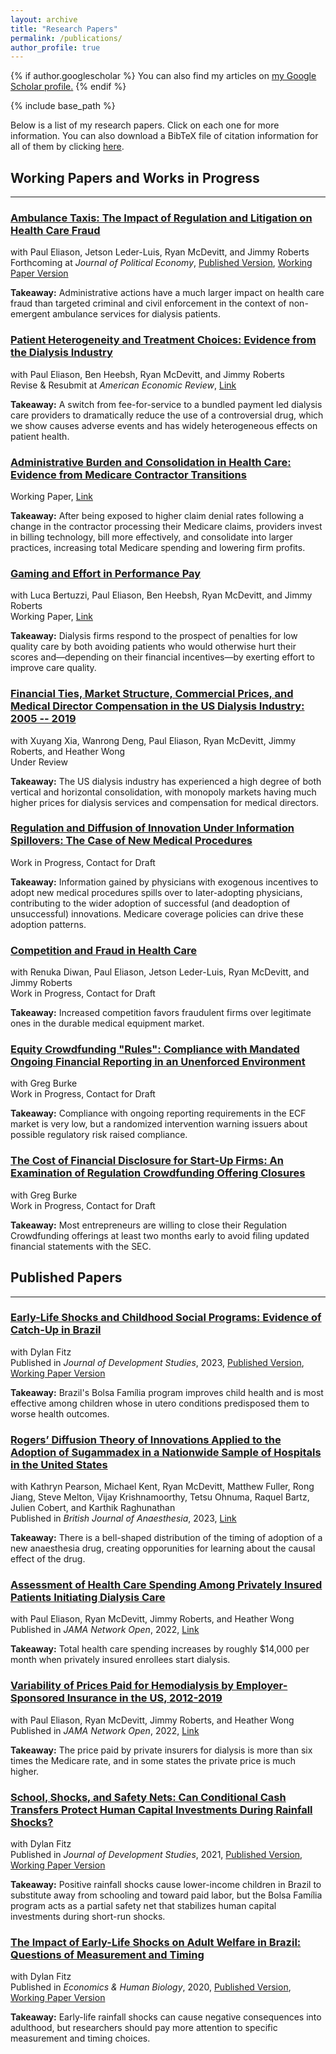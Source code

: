 ```yaml
---
layout: archive
title: "Research Papers"
permalink: /publications/
author_profile: true
---
```


{% if author.googlescholar %}
  You can also find my articles on <u><a href="{{author.googlescholar}}">my Google Scholar profile</a>.</u>
{% endif %}

{% include base_path %}

Below is a list of my research papers. Click on each one for more information. You can also download a BibTeX file of citation information for all of them by clicking [here](https://rileyleague.github.io/bibfiles/Leaguecites.bib).

## Working Papers and Works in Progress
***

### [Ambulance Taxis: The Impact of Regulation and Litigation on Health Care Fraud](https://rileyleague.github.io/publications/ambulancefraud)
with Paul Eliason, Jetson Leder-Luis, Ryan McDevitt, and Jimmy Roberts \
Forthcoming at _Journal of Political Economy_, [Published Version](https://rileyleague.github.io/files/Ambulance_Taxis_JPE.pdf), [Working Paper Version](https://rileyleague.github.io/files/w29491.pdf)

**Takeaway:** Administrative actions have a much larger impact on health care fraud than targeted criminal and civil enforcement in the context of non-emergent ambulance services for dialysis patients.

### [Patient Heterogeneity and Treatment Choices: Evidence from the Dialysis Industry](https://rileyleague.github.io/publications/epo-elevation)
with Paul Eliason, Ben Heebsh, Ryan McDevitt, and Jimmy Roberts \
Revise & Resubmit at _American Economic Review_, [Link](https://rileyleague.github.io/files/EPOelevation.pdf)

**Takeaway:** A switch from fee-for-service to a bundled payment led dialysis care providers to dramatically reduce the use of a controversial drug, which we show causes adverse events and has widely heterogeneous effects on patient health.

### [Administrative Burden and Consolidation in Health Care: Evidence from Medicare Contractor Transitions](https://rileyleague.github.io/publications/MAC_effect)
Working Paper, [Link](https://rileyleague.github.io/files/MAC_transitions.pdf)

**Takeaway:** After being exposed to higher claim denial rates following a change in the contractor processing their Medicare claims, providers invest in billing technology, bill more effectively, and consolidate into larger practices, increasing total Medicare spending and lowering firm profits.

### [Gaming and Effort in Performance Pay](https://rileyleague.github.io/publications/QIP)
with Luca Bertuzzi, Paul Eliason, Ben Heebsh, Ryan McDevitt, and Jimmy Roberts \
Working Paper, [Link](https://rileyleague.github.io/files/w31353.pdf)

**Takeaway:** Dialysis firms respond to the prospect of penalties for low quality care by both avoiding patients who would otherwise hurt their scores and&mdash;depending on their financial incentives&mdash;by exerting effort to improve care quality.

### [Financial Ties, Market Structure, Commercial Prices, and Medical Director Compensation in the US Dialysis Industry: 2005 -- 2019](https://rileyleague.github.io/publications/2d)
with Xuyang Xia, Wanrong Deng, Paul Eliason, Ryan McDevitt, Jimmy Roberts, and Heather Wong \
Under Review

**Takeaway:** The US dialysis industry has experienced a high degree of both vertical and horizontal consolidation, with monopoly markets having much higher prices for dialysis services and compensation for medical directors.

### [Regulation and Diffusion of Innovation Under Information Spillovers: The Case of New Medical Procedures](https://rileyleague.github.io/publications/CatIII)
Work in Progress, Contact for Draft

**Takeaway:** Information gained by physicians with exogenous incentives to adopt new medical procedures spills over to later-adopting physicians, contributing to the wider adoption of successful (and deadoption of unsuccessful) innovations. Medicare coverage policies can drive these adoption patterns.

### [Competition and Fraud in Health Care](https://rileyleague.github.io/publications/DMEfraud)
with Renuka Diwan, Paul Eliason, Jetson Leder-Luis, Ryan McDevitt, and Jimmy Roberts \
Work in Progress, Contact for Draft

**Takeaway:** Increased competition favors fraudulent firms over legitimate ones in the durable medical equipment market.

### [Equity  Crowdfunding "Rules": Compliance with Mandated Ongoing Financial Reporting in an Unenforced Environment](https://rileyleague.github.io/publications/FormC_AR)
with Greg Burke \
Work in Progress, Contact for Draft

**Takeaway:** Compliance with ongoing reporting requirements in the ECF market is very low, but a randomized intervention warning issuers about possible regulatory risk raised compliance.

### [The Cost of Financial Disclosure for Start-Up Firms: An Examination of Regulation Crowdfunding Offering Closures](https://rileyleague.github.io/publications/FormC_A)
with Greg Burke \
Work in Progress, Contact for Draft

**Takeaway:** Most entrepreneurs are willing to close their Regulation Crowdfunding offerings at least two months early to avoid filing updated financial statements with the SEC. 

## Published Papers
***

### [Early-Life Shocks and Childhood Social Programs: Evidence of Catch-Up in Brazil](https://rileyleague.github.io/publications/catchup)
with Dylan Fitz \
Published in _Journal of Development Studies_, 2023, [Published Version](https://www.tandfonline.com/doi/full/10.1080/00220388.2023.2250131), [Working Paper Version](http://rileyleague.github.io/files/catchup_leaguefitz.pdf)

**Takeaway:** Brazil's Bolsa Família program improves child health and is most effective among children whose in utero conditions predisposed them to worse health outcomes.

### [Rogers’ Diffusion Theory of Innovations Applied to the Adoption of Sugammadex in a Nationwide Sample of Hospitals in the United States](https://rileyleague.github.io/publications/rogerscurve)
with Kathryn Pearson, Michael Kent, Ryan McDevitt, Matthew Fuller, Rong Jiang, Steve Melton, Vijay Krishnamoorthy, Tetsu Ohnuma, Raquel Bartz, Julien Cobert, and Karthik Raghunathan \
Published in _British Journal of Anaesthesia_, 2023, [Link](https://www.sciencedirect.com/science/article/pii/S0007091223003665)

**Takeaway:** There is a bell-shaped distribution of the timing of adoption of a new anaesthesia drug, creating opporunities for learning about the causal effect of the drug.

### [Assessment of Health Care Spending Among Privately Insured Patients Initiating Dialysis Care](https://rileyleague.github.io/publications/privateinitiate)
with Paul Eliason, Ryan McDevitt, Jimmy Roberts, and Heather Wong \
Published in _JAMA Network Open_, 2022, [Link](https://jamanetwork.com/journals/jamanetworkopen/fullarticle/2797907?widget=personalizedcontent&previousarticle=0)

**Takeaway:** Total health care spending increases by roughly $14,000 per month when privately insured enrollees start dialysis.

### [Variability of Prices Paid for Hemodialysis by Employer-Sponsored Insurance in the US, 2012-2019](https://rileyleague.github.io/publications/privateprices)
with Paul Eliason, Ryan McDevitt, Jimmy Roberts, and Heather Wong \
Published in _JAMA Network Open_, 2022, [Link](https://jamanetwork.com/journals/jamanetworkopen/fullarticle/2789455)

**Takeaway:** The price paid by private insurers for dialysis is more than six times the Medicare rate, and in some states the private price is much higher.

### [School, Shocks, and Safety Nets: Can Conditional Cash Transfers Protect Human Capital Investments During Rainfall Shocks?](https://rileyleague.github.io/publications/school-shocks-safetynets)
with Dylan Fitz \
Published in _Journal of Development Studies_, 2021, [Published Version](https://www.tandfonline.com/doi/full/10.1080/00220388.2021.1928640?src=), [Working Paper Version](https://rileyleague.github.io/files/bolsa_schooling.pdf)

**Takeaway:** Positive rainfall shocks cause lower-income children in Brazil to substitute away from schooling and toward paid labor, but the Bolsa Família program acts as a partial safety net that stabilizes human capital investments during short-run shocks.

### [The Impact of Early-Life Shocks on Adult Welfare in Brazil: Questions of Measurement and Timing](https://rileyleague.github.io/publications/impact-of-early-life)
with Dylan Fitz \
Published in _Economics & Human Biology_, 2020, [Published Version](https://www.sciencedirect.com/science/article/pii/S1570677X19301807), [Working Paper Version](https://rileyleague.github.io/files/measurement.pdf)

**Takeaway:** Early-life rainfall shocks can cause negative consequences into adulthood, but researchers should pay more attention to specific measurement and timing choices.
